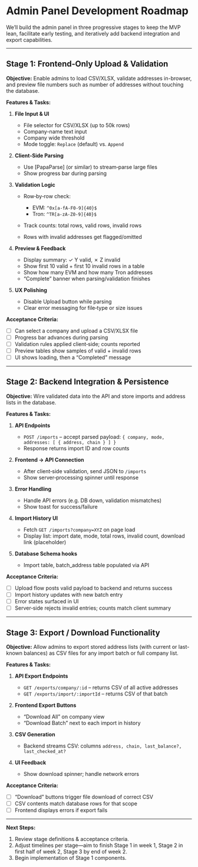 # Admin Panel Development Roadmap

We’ll build the admin panel in three progressive stages to keep the MVP lean, facilitate early testing, and iteratively add backend integration and export capabilities.

---

## Stage 1: Frontend‑Only Upload & Validation

**Objective:** Enable admins to load CSV/XLSX, validate addresses in-browser, and preview file numbers such as number of addresses without touching the database.

**Features & Tasks:**

1. **File Input & UI**

    - File selector for CSV/XLSX (up to 50k rows)
    - Company-name text input
    - Company wide threshold 
    - Mode toggle: `Replace` (default) vs. `Append`

2. **Client‑Side Parsing**

    - Use \[PapaParse] (or similar) to stream‑parse large files
    - Show progress bar during parsing

3. **Validation Logic**

    - Row‑by‑row check:

        - EVM: `^0x[a-fA-F0-9]{40}$`
        - Tron: `^TR[a-zA-Z0-9]{40}$`

    - Track counts: total rows, valid rows, invalid rows
    - Rows with invalid addresses get flagged/omitted

4. **Preview & Feedback**

    - Display summary: ✓ Y valid, ✗ Z invalid
    - Show first 10 valid + first 10 invalid rows in a table
    - Show how many EVM and how many Tron addresses
    - “Complete” banner when parsing/validation finishes

5. **UX Polishing**

    - Disable Upload button while parsing
    - Clear error messaging for file‑type or size issues

**Acceptance Criteria:**

-   [ ] Can select a company and upload a CSV/XLSX file
-   [ ] Progress bar advances during parsing
-   [ ] Validation rules applied client‑side; counts reported
-   [ ] Preview tables show samples of valid + invalid rows
-   [ ] UI shows loading, then a “Completed” message

---

## Stage 2: Backend Integration & Persistence

**Objective:** Wire validated data into the API and store imports and address lists in the database.

**Features & Tasks:**

1. **API Endpoints**

    - `POST /imports` – accept parsed payload: `{ company, mode, addresses: [ { address, chain } ] }`
    - Response returns import ID and row counts

2. **Frontend → API Connection**

    - After client‑side validation, send JSON to `/imports`
    - Show server‑processing spinner until response

3. **Error Handling**

    - Handle API errors (e.g. DB down, validation mismatches)
    - Show toast for success/failure

4. **Import History UI**

    - Fetch `GET /imports?company=XYZ` on page load
    - Display list: import date, mode, total rows, invalid count, download link (placeholder)

5. **Database Schema hooks**

    - Import table, batch_address table populated via API

**Acceptance Criteria:**

-   [ ] Upload flow posts valid payload to backend and returns success
-   [ ] Import history updates with new batch entry
-   [ ] Error states surfaced in UI
-   [ ] Server‑side rejects invalid entries; counts match client summary

---

## Stage 3: Export / Download Functionality

**Objective:** Allow admins to export stored address lists (with current or last-known balances) as CSV files for any import batch or full company list.

**Features & Tasks:**

1. **API Export Endpoints**

    - `GET /exports/company/:id` – returns CSV of all active addresses
    - `GET /exports/import/:importId` – returns CSV of that batch

2. **Frontend Export Buttons**

    - “Download All” on company view
    - “Download Batch” next to each import in history

3. **CSV Generation**

    - Backend streams CSV: columns `address, chain, last_balance?, last_checked_at?`

4. **UI Feedback**

    - Show download spinner; handle network errors

**Acceptance Criteria:**

-   [ ] “Download” buttons trigger file download of correct CSV
-   [ ] CSV contents match database rows for that scope
-   [ ] Frontend displays errors if export fails

---

**Next Steps:**

1. Review stage definitions & acceptance criteria.
2. Adjust timelines per stage—aim to finish Stage 1 in week 1, Stage 2 in first half of week 2, Stage 3 by end of week 2.
3. Begin implementation of Stage 1 components.
